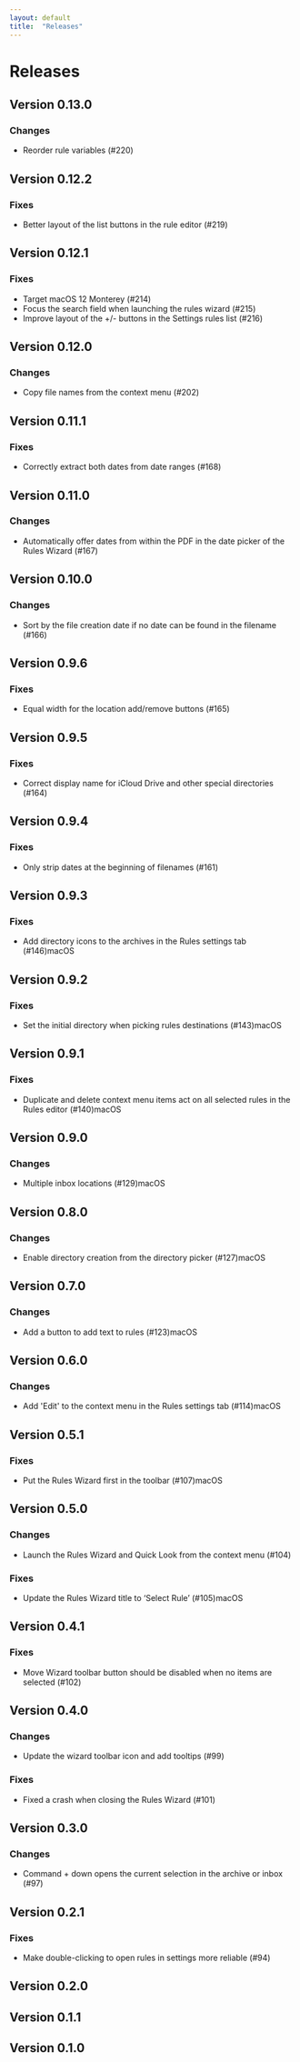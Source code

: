 ```yaml
---
layout: default
title:  "Releases"
---
```


# Releases

## Version 0.13.0

### Changes

- Reorder rule variables (#220)

## Version 0.12.2

### Fixes

- Better layout of the list buttons in the rule editor (#219)

## Version 0.12.1

### Fixes

- Target macOS 12 Monterey (#214)
- Focus the search field when launching the rules wizard (#215)
- Improve layout of the +/- buttons in the Settings rules list (#216)

## Version 0.12.0

### Changes

- Copy file names from the context menu (#202)

## Version 0.11.1

### Fixes

- Correctly extract both dates from date ranges (#168)

## Version 0.11.0

### Changes

- Automatically offer dates from within the PDF in the date picker of the Rules Wizard (#167)

## Version 0.10.0

### Changes

- Sort by the file creation date if no date can be found in the filename (#166)

## Version 0.9.6

### Fixes

- Equal width for the location add/remove buttons (#165)

## Version 0.9.5

### Fixes

- Correct display name for iCloud Drive and other special directories (#164)

## Version 0.9.4

### Fixes

- Only strip dates at the beginning of filenames (#161)

## Version 0.9.3

### Fixes

- Add directory icons to the archives in the Rules settings tab (#146)macOS

## Version 0.9.2

### Fixes

- Set the initial directory when picking rules destinations (#143)macOS

## Version 0.9.1

### Fixes

- Duplicate and delete context menu items act on all selected rules in the Rules editor (#140)macOS

## Version 0.9.0

### Changes

- Multiple inbox locations (#129)macOS

## Version 0.8.0

### Changes

- Enable directory creation from the directory picker (#127)macOS

## Version 0.7.0

### Changes

- Add a button to add text to rules (#123)macOS

## Version 0.6.0

### Changes

- Add 'Edit' to the context menu in the Rules settings tab (#114)macOS

## Version 0.5.1

### Fixes

- Put the Rules Wizard first in the toolbar (#107)macOS

## Version 0.5.0

### Changes

- Launch the Rules Wizard and Quick Look from the context menu (#104)

### Fixes

- Update the Rules Wizard title to ‘Select Rule’ (#105)macOS

## Version 0.4.1

### Fixes

- Move Wizard toolbar button should be disabled when no items are selected (#102)

## Version 0.4.0

### Changes

- Update the wizard toolbar icon and add tooltips (#99)

### Fixes

- Fixed a crash when closing the Rules Wizard (#101)

## Version 0.3.0

### Changes

- Command + down opens the current selection in the archive or inbox (#97)

## Version 0.2.1

### Fixes

- Make double-clicking to open rules in settings more reliable (#94)

## Version 0.2.0

## Version 0.1.1

## Version 0.1.0
